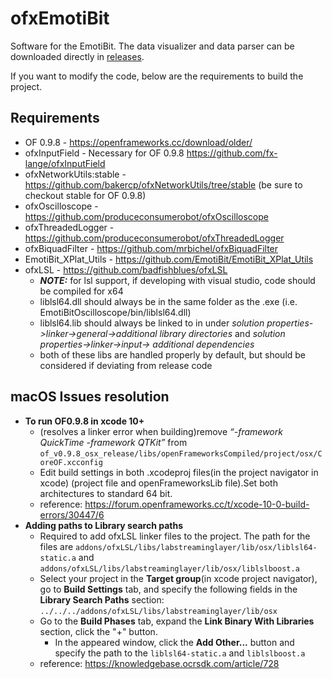 # ofxEmotiBit
Software for the EmotiBit. The data visualizer and data parser can be downloaded directly in [releases](https://github.com/EmotiBit/ofxEmotiBit/releases).

If you want to modify the code, below are the requirements to build the project.  

## Requirements
- OF 0.9.8 - https://openframeworks.cc/download/older/
- ofxInputField - Necessary for OF 0.9.8 https://github.com/fx-lange/ofxInputField
- ofxNetworkUtils:stable - https://github.com/bakercp/ofxNetworkUtils/tree/stable (be sure to checkout stable for OF 0.9.8)
- ofxOscilloscope - https://github.com/produceconsumerobot/ofxOscilloscope
- ofxThreadedLogger - https://github.com/produceconsumerobot/ofxThreadedLogger
- ofxBiquadFilter - https://github.com/mrbichel/ofxBiquadFilter
- EmotiBit_XPlat_Utils - https://github.com/EmotiBit/EmotiBit_XPlat_Utils
- ofxLSL - https://github.com/badfishblues/ofxLSL
  - _**NOTE:**_ for lsl support, if developing with visual studio, code should be compiled for x64
  - liblsl64.dll should always be in the same folder as the .exe (i.e. EmotiBitOscilloscope/bin/liblsl64.dll)
  - liblsl64.lib should always be linked to in under _solution properties->linker->general->additional library directories_ and _solution properties->linker->input-> additional dependencies_
  - both of these libs are handled properly by default, but should be considered if deviating from release code

## macOS Issues resolution
- **To run OF0.9.8 in xcode 10+**
  - (resolves a linker error when building)remove _“-framework QuickTime -framework QTKit”_ from `of_v0.9.8_osx_release/libs/openFrameworksCompiled/project/osx/CoreOF.xcconfig`
  - Edit build settings in both .xcodeproj files(in the project navigator in xcode) (project file and openFrameworksLib file).Set both architectures to standard 64 bit.
  - reference: https://forum.openframeworks.cc/t/xcode-10-0-build-errors/30447/6
- **Adding paths to Library search paths**
  - Required to add ofxLSL linker files to the project. The path for the files are `addons/ofxLSL/libs/labstreaminglayer/lib/osx/liblsl64-static.a` and `addons/ofxLSL/libs/labstreaminglayer/lib/osx/liblslboost.a`
  - Select your project in the **Target group**(in xcode project navigator), go to **Build Settings** tab, and specify the following fields in the **Library Search Paths** section: `../../../addons/ofxLSL/libs/labstreaminglayer/lib/osx`
  - Go to the **Build Phases** tab, expand the **Link Binary With Libraries** section, click the "+" button.
    - In the appeared window, click the **Add Other...** button and specify the path to the `liblsl64-static.a` and `liblslboost.a`
  - reference: https://knowledgebase.ocrsdk.com/article/728
